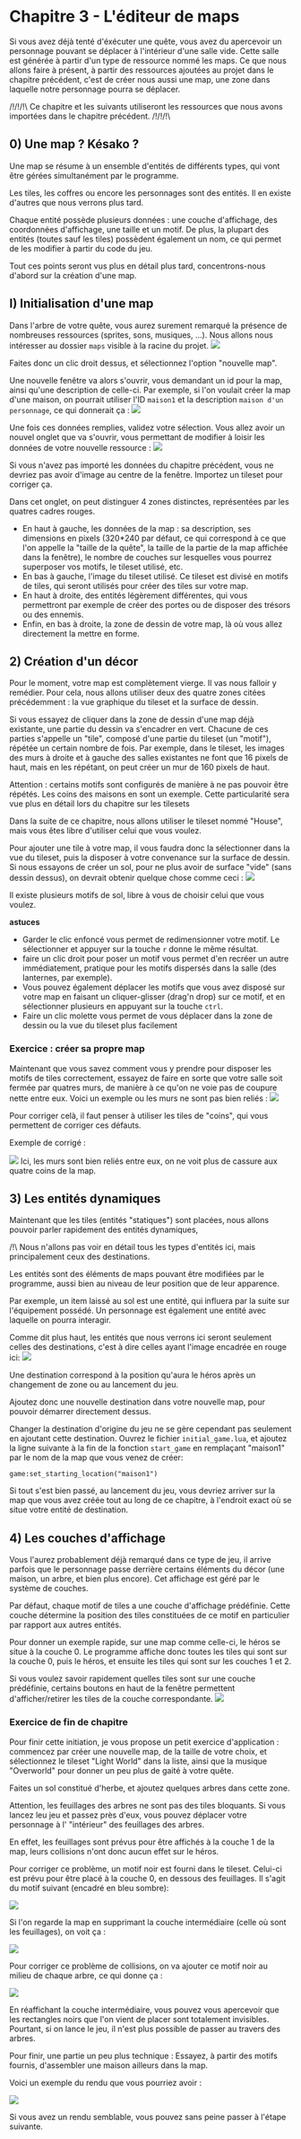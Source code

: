 # Chapitre 3 - L'éditeur de maps #

Si vous avez déjà tenté d'éxécuter une quête, vous avez du apercevoir un personnage pouvant se déplacer à l'intérieur d'une salle vide. Cette salle est générée à partir d'un type de ressource nommé les maps. Ce que nous allons faire à présent, à partir des ressources ajoutées au projet dans le chapitre précédent, c'est de créer nous aussi une map, une zone dans laquelle notre personnage pourra se déplacer.

/!\/!\/!\ Ce chapitre et les suivants utiliseront les ressources que nous avons importées dans le chapitre précédent. /!\/!\/!\

## 0) Une map ? Késako ? ##

Une map se résume à un ensemble d'entités de différents types, qui vont être gérées simultanément par le programme.

Les tiles, les coffres ou encore les personnages sont des entités. Il en existe d'autres que nous verrons plus tard.

Chaque entité possède plusieurs données : une couche d'affichage, des coordonnées d'affichage, une taille et un motif. De plus, la plupart des entités (toutes sauf les tiles) possèdent également un nom, ce qui permet de les modifier à partir du code du jeu.

Tout ces points seront vus plus en détail plus tard, concentrons-nous d'abord sur la création d'une map. 

## I) Initialisation d'une map ##

Dans l'arbre de votre quête, vous aurez surement remarqué la présence de nombreuses ressources (sprites, sons, musiques, ...). Nous allons nous intéresser au dossier `maps` visible à la racine du projet.
![](images/maps_file.png)

Faites donc un clic droit dessus, et sélectionnez l'option "nouvelle map".

Une nouvelle fenêtre va alors s'ouvrir, vous demandant un id pour la map, ainsi qu'une description de celle-ci. Par exemple, si l'on voulait créer la map d'une maison, on pourrait utiliser l'ID `maison1` et la description `maison d'un personnage`, ce qui donnerait ça :
![](images/new_map.png)

Une fois ces données remplies, validez votre sélection. Vous allez avoir un nouvel onglet que va s'ouvrir, vous permettant de modifier à loisir les données de votre nouvelle ressource :
![](images/map_tab.png)

Si vous n'avez pas importé les données du chapitre précédent, vous ne devriez pas avoir d'image au centre de la fenêtre. Importez un tileset pour corriger ça.

Dans cet onglet, on peut distinguer 4 zones distinctes, représentées par les quatres cadres rouges.

- En haut à gauche, les données de la map : sa description, ses dimensions en pixels (320*240 par défaut, ce qui correspond à ce que l'on appelle la "taille de la quête", la taille de la partie de la map affichée dans la fenêtre), le nombre de couches sur lesquelles vous pourrez superposer vos motifs, le tileset utilisé, etc.
- En bas à gauche, l'image du tileset utilisé. Ce tileset est divisé en motifs de tiles, qui seront utilisés pour créer des tiles sur votre map.
- En haut à droite, des entités légèrement différentes, qui vous permettront par exemple de créer des portes ou de disposer des trésors ou des ennemis.
- Enfin, en bas à droite, la zone de dessin de votre map, là où vous allez directement la mettre en forme.

## 2) Création d'un décor ##

Pour le moment, votre map est complètement vierge. Il vas nous falloir y remédier. Pour cela, nous allons utiliser deux des quatre zones citées précédemment : la vue graphique du tileset et la surface de dessin.

Si vous essayez de cliquer dans la zone de dessin d'une map déjà existante, une partie du dessin va s'encadrer en vert. Chacune de ces parties s'appelle un "tile", composé d'une partie du tileset (un "motif"), répétée un certain nombre de fois. Par exemple, dans le tileset, les images des murs à droite et à gauche des salles existantes ne font que 16 pixels de haut, mais en les répétant, on peut créer un mur de 160 pixels de haut.

Attention : certains motifs sont configurés de manière à ne pas pouvoir être répétés. Les coins des maisons en sont un exemple. Cette particularité sera vue plus en détail lors du chapitre sur les tilesets

Dans la suite de ce chapitre, nous allons utiliser le tileset nommé "House", mais vous êtes libre d'utiliser celui que vous voulez.

Pour ajouter une tile à votre map, il vous faudra donc la sélectionner dans la vue du tileset, puis la disposer à votre convenance sur la surface de dessin. Si nous essayons de créer un sol, pour ne plus avoir de surface "vide" (sans dessin dessus), on devrait obtenir quelque chose comme ceci :
![](images/floor_added.png)

Il existe plusieurs motifs de sol, libre à vous de choisir celui que vous voulez.

**astuces**

- Garder le clic enfoncé vous permet de redimensionner votre motif. Le sélectionner et appuyer sur la touche `r` donne le même résultat.
- faire un clic droit pour poser un motif vous permet d'en recréer un autre immédiatement, pratique pour les motifs dispersés dans la salle (des lanternes, par exemple).
- Vous pouvez également déplacer les motifs que vous avez disposé sur votre map en faisant un cliquer-glisser (drag'n drop) sur ce motif, et en sélectionner plusieurs en appuyant sur la touche `ctrl`.
- Faire un clic molette vous permet de vous déplacer dans la zone de dessin ou la vue du tileset plus facilement

### Exercice : créer sa propre map ###

Maintenant que vous savez comment vous y prendre pour disposer les motifs de tiles correctement, essayez de faire en sorte que votre salle soit fermée par quatres murs, de manière à ce qu'on ne voie pas de coupure nette entre eux.
Voici un exemple ou les murs ne sont pas bien reliés :
![](images/bad_walls.png)

Pour corriger celà, il faut penser à utiliser les tiles de "coins", qui vous permettent de corriger ces défauts.

Exemple de corrigé :

![](images/good_walls.png)
Ici, les murs sont bien reliés entre eux, on ne voit plus de cassure aux quatre coins de la map.

## 3) Les entités dynamiques ##

Maintenant que les tiles (entités "statiques") sont placées, nous allons pouvoir parler rapidement des entités  dynamiques, 

/!\ Nous n'allons pas voir en détail tous les types d'entités ici, mais principalement ceux des destinations.

Les entités sont des éléments de maps pouvant être modifiées par le programme, aussi bien au niveau de leur position que de leur apparence.

Par exemple, un item laissé au sol est une entité, qui influera par la suite sur l'équipement possédé. Un personnage est également une entité avec laquelle on pourra interagir.

Comme dit plus haut, les entités que nous verrons ici seront seulement celles des destinations, c'est à dire celles ayant l'image encadrée en rouge ici:
![](images/destination.png)

Une destination correspond à la position qu'aura le héros après un changement de zone ou au lancement du jeu.

Ajoutez donc une nouvelle destination dans votre nouvelle map, pour pouvoir démarrer directement dessus.

Changer la destination d'origine du jeu ne se gère cependant pas seulement en ajoutant cette destination. Ouvrez le fichier  `initial_game.lua`, et ajoutez la ligne suivante à la fin de la fonction `start_game` en remplaçant "maison1" par le nom de la map que vous venez de créer:

`game:set_starting_location("maison1")`

Si tout s'est bien passé, au lancement du jeu, vous devriez arriver sur la map que vous avez créée tout au long de ce chapitre, à l'endroit exact où se situe votre entité de destination.

## 4) Les couches d'affichage ##

Vous l'aurez probablement déjà remarqué dans ce type de jeu, il arrive parfois que le personnage passe derrière certains éléments du décor (une maison, un arbre, et bien plus encore). Cet affichage est géré par le système de couches.

Par défaut, chaque motif de tiles a une couche d'affichage prédéfinie. Cette couche détermine la position des tiles constituées de ce motif en particulier par rapport aux autres entités.

Pour donner un exemple rapide, sur une map comme celle-ci, le héros se situe à la couche 0. Le programme affiche donc toutes les tiles qui sont sur la couche 0, puis le héros, et ensuite les tiles qui sont sur les couches 1 et 2. 

Si vous voulez savoir rapidement quelles tiles sont sur une couche prédéfinie, certains boutons en haut de la fenêtre permettent d'afficher/retirer les tiles de la couche correspondante.
![](images/layers.png)

### Exercice de fin de chapitre ###

Pour finir cette initiation, je vous propose un petit exercice d'application : commencez par créer une nouvelle map, de la taille de votre choix, et sélectionnez le tileset "Light World" dans la liste, ainsi que la musique "Overworld" pour donner un peu plus de gaité à votre quête.

Faites un sol constitué d'herbe, et ajoutez quelques arbres dans cette zone.

Attention, les feuillages des arbres ne sont pas des tiles bloquants. Si vous lancez leu jeu et passez près d'eux, vous pouvez déplacer votre personnage à l' "intérieur" des feuillages des arbres.

En effet, les feuillages sont prévus pour être affichés à la couche 1 de la map, leurs collisions n'ont donc aucun effet sur le héros.

Pour corriger ce problème, un motif noir est fourni dans le tileset. Celui-ci est prévu pour être placé à la couche 0, en dessous des feuillages. Il s'agit du motif suivant (encadré en bleu sombre):

![](images/tree_obstacle.png)

Si l'on regarde la map en supprimant la couche intermédiaire (celle où sont les feuillages), on voit ça :

![](images/tree_no_obstacle.png)

Pour corriger ce problème de collisions, on va ajouter ce motif noir au milieu de chaque arbre, ce qui donne ça :

![](images/tree_obstacle_placed.png)

En réaffichant la couche intermédiaire, vous pouvez vous apercevoir que les rectangles noirs que l'on vient de placer sont totalement invisibles. Pourtant, si on lance le jeu, il n'est plus possible de passer au travers des arbres.

Pour finir, une partie un peu plus technique : Essayez, à partir des motifs fournis, d'assembler une maison ailleurs dans la map.

Voici un exemple du rendu que vous pourriez avoir :

![](images/final_ex_map.png)

Si vous avez un rendu semblable, vous pouvez sans peine passer à l'étape suivante. 